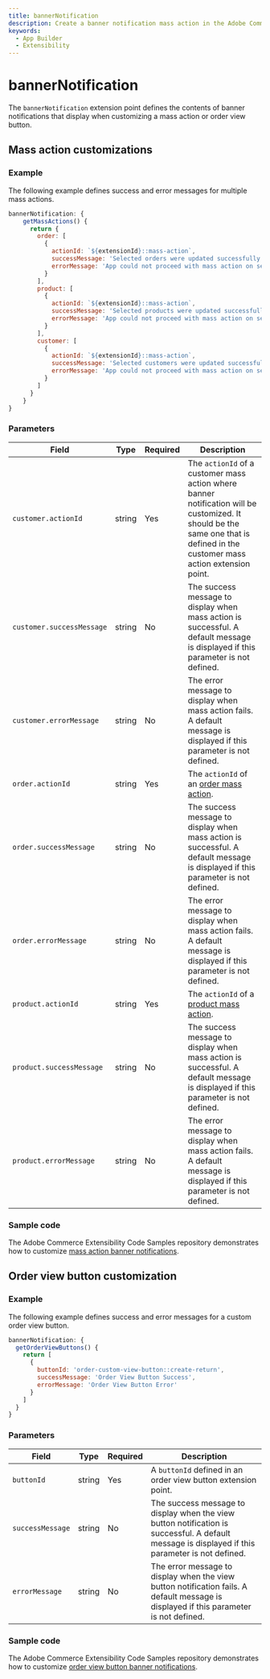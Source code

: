 ```yaml
---
title: bannerNotification
description: Create a banner notification mass action in the Adobe Commerce Admin.
keywords:
  - App Builder
  - Extensibility
---
```


# bannerNotification

The `bannerNotification` extension point defines the contents of banner notifications that display when customizing a mass action or order view button.

## Mass action customizations

### Example

The following example defines success and error messages for multiple mass actions.

```javascript
bannerNotification: {
    getMassActions() {
      return {
        order: [
          {
            actionId: `${extensionId}::mass-action`,
            successMessage: 'Selected orders were updated successfully',
            errorMessage: 'App could not proceed with mass action on selected orders'
          }
        ],
        product: [
          {
            actionId: `${extensionId}::mass-action`,
            successMessage: 'Selected products were updated successfully',
            errorMessage: 'App could not proceed with mass action on selected products'
          }
        ],
        customer: [
          {
            actionId: `${extensionId}::mass-action`,
            successMessage: 'Selected customers were updated successfully',
            errorMessage: 'App could not proceed with mass action on selected customers'
          }
        ]
      }
    }
}
```

### Parameters

| Field | Type | Required | Description |
| --- | --- | --- | --- |
`customer.actionId` | string | Yes | The `actionId` of a customer mass action where banner notification will be customized. It should be the same one that is defined in the customer mass action extension point.
`customer.successMessage` | string | No | The success message to display when mass action is successful. A default message is displayed if this parameter is not defined.
`customer.errorMessage` | string | No | The error message to display when mass action fails. A default message is displayed if this parameter is not defined.
`order.actionId` | string | Yes | The `actionId` of an [order mass action](./order/mass-action.md).
`order.successMessage` | string | No | The success message to display when mass action is successful. A default message is displayed if this parameter is not defined.
`order.errorMessage` | string | No | The error message to display when mass action fails. A default message is displayed if this parameter is not defined.
`product.actionId` | string | Yes | The `actionId` of a [product mass action](./product/mass-action.md).
`product.successMessage` | string | No | The success message to display when mass action is successful. A default message is displayed if this parameter is not defined.
`product.errorMessage` | string | No | The error message to display when mass action fails. A default message is displayed if this parameter is not defined.

### Sample code

The Adobe Commerce Extensibility Code Samples repository demonstrates how to customize [mass action banner notifications](https://github.com/adobe/adobe-commerce-samples/tree/main/admin-ui-sdk/banner-notification/custom-mass-actions).

## Order view button customization

### Example

The following example defines success and error messages for a custom order view button.

```javascript
bannerNotification: {
  getOrderViewButtons() {
    return [
      {
        buttonId: 'order-custom-view-button::create-return',
        successMessage: 'Order View Button Success',
        errorMessage: 'Order View Button Error'
      }
    ]
  }
}
```

### Parameters

| Field | Type | Required | Description |
| --- | --- | --- | --- |
`buttonId` | string | Yes | A `buttonId` defined in an order view button extension point.
`successMessage` | string | No | The success message to display when the view button notification is successful. A default message is displayed if this parameter is not defined.
`errorMessage` | string | No | The error message to display when the view button notification fails. A default message is displayed if this parameter is not defined.

### Sample code

The Adobe Commerce Extensibility Code Samples repository demonstrates how to customize [order view button banner notifications](https://github.com/adobe/adobe-commerce-samples/tree/main/admin-ui-sdk/banner-notification/custom-order-view-button).
